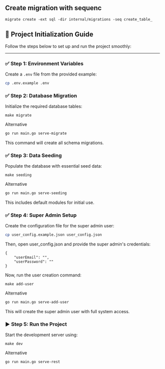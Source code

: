 ## Create migration with sequenc
    migrate create -ext sql -dir internal/migrations -seq create_table_

## 🚀 Project Initialization Guide

Follow the steps below to set up and run the project smoothly:

---

### ✅ Step 1: Environment Variables

Create a `.env` file from the provided example:

```bash
cp .env.example .env
```

### ✅ Step 2: Database Migration
Initialize the required database tables:   

    make migrate

Alternative
```bash
go run main.go serve-migrate
```

This command will create all schema migrations.

### ✅ Step 3: Data Seeding
Populate the database with essential seed data: 

    make seeding

Alternative
```bash
go run main.go serve-seeding
```

This includes default modules for initial use.

### ✅ Step 4: Super Admin Setup
Create the configuration file for the super admin user:
```bash
cp user_config.example.json user_config.json
```

Then, open user_config.json and provide the super admin's credentials:

    {
        "userEmail": "",
        "userPassword": ""
    }

Now, run the user creation command:

    make add-user

Alternative
```bash
go run main.go serve-add-user
```

This will create the super admin user with full system access.

### ▶️ Step 5: Run the Project
Start the development server using:

    make dev

Alternative
```bash
go run main.go serve-rest
```

